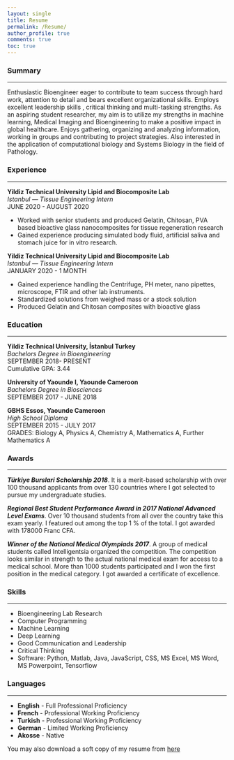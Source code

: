 ```yaml
---
layout: single
title: Resume
permalink: /Resume/
author_profile: true
comments: true
toc: true
---
```

### Summary  
----------------------------------------------------------------------------------------------------------------------------------------------------------------------------  
Enthusiastic Bioengineer eager to contribute to team success through hard work, attention to detail and bears excellent organizational skills. Employs excellent leadership skills , critical thinking and multi-tasking strengths. As an aspiring student researcher, my aim is to utilize my strengths in machine learning, Medical Imaging and Bioengineering to make a positive impact in global healthcare. Enjoys gathering, organizing and analyzing information, working in groups and contributing to project strategies. Also interested in the application of computational biology and Systems Biology in the field of Pathology. 

### Experience  
---------------------------------------------------------------------------------------------------------------------------------------------------------------------------  
<b>Yildiz Technical University Lipid and Biocomposite Lab</b>  
_Istanbul — Tissue Engineering Intern_  
JUNE 2020 - AUGUST 2020  
* Worked with senior students and produced Gelatin, Chitosan, PVA based bioactive glass nanocomposites for tissue regeneration research
* Gained experience producing simulated body fluid, artificial saliva and stomach juice for in vitro research.  

<b>Yildiz Technical University Lipid and Biocomposite Lab</b>  
_Istanbul — Tissue Engineering Intern_  
JANUARY 2020 - 1 MONTH  
* Gained experience handling the Centrifuge, PH meter, nano pipettes, microscope, FTIR and other lab instruments. 
* Standardized solutions from weighed mass or a stock solution
* Produced Gelatin and Chitosan composites with bioactive glass  

### Education  
-------------------------------------------------------------------------------------------------------------------------------------------------------------------------   
<b>Yildiz Technical University, İstanbul Turkey</b>  
_Bachelors Degree in Bioengineering_  
SEPTEMBER 2018- PRESENT  
Cumulative GPA: 3.44  

<b>University of Yaounde I, Yaounde Cameroon</b>  
_Bachelors Degree in Biosciences_  
SEPTEMBER 2017 - JUNE 2018  

<b>GBHS Essos, Yaounde Cameroon</b>  
_High School Diploma_  
SEPTEMBER 2015 - JULY 2017  
GRADES: Biology A, Physics A, Chemistry A, Mathematics A, Further Mathematics A  

### Awards  
---------------------------------------------------------------------------------------------------------------------------------------------------------------------     
<b>_Türkiye Burslari Scholarship 2018_</b>. It is a merit-based scholarship with over 100 thousand applicants from over 130 countries where I got selected to pursue my undergraduate studies.

<b>_Regional Best Student Performance Award in 2017 National Advanced Level Exams_</b>. Over 10 thousand students from all over the country take this exam yearly. I featured out among the top 1 % of the total. I got awarded with 178000 Franc CFA. 

<b>_Winner of the National Medical Olympiads 2017_</b>. A group of medical students called Intelligentsia organized the competition. The competition looks similar in strength to the actual national medical exam for access to a medical school. More than 1000 students participated and I won the first position in the medical category. I got awarded a certificate of excellence.

### Skills  
--------------------------------------------------------------------------------------------------------------------------------------------------------------------      
* Bioengineering Lab Research 
* Computer Programming 
* Machine Learning 
* Deep Learning
* Good Communication  and Leadership
* Critical Thinking
* Software: Python, Matlab, Java, JavaScript, CSS, MS Excel, MS Word, MS Powerpoint, Tensorflow   

### Languages  
---------------------------------------------------------------------------------------------------------------------------------------------------------------------   
* <b>English</b>  - Full Professional Proficiency  
* <b>French</b> - Professional Working Proficiency  
* <b>Turkish</b> - Professional Working Proficiency  
* <b>German</b> - Limited Working Proficiency 
* <b>Akosse</b> - Native

You may also download a soft copy of my resume from [here]({{site.url}}/my_docs/resume-Cyrille-Mesue-Njume.pdf)






